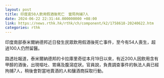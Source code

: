 ```yaml
---
layout: post
title: 印度逾50人飲用假酒後死亡　當局拘捕7人
date: 2024-06-22 22:31:44.000000000 +08:00
link: https://news.rthk.hk/rthk/ch/component/k2/1758618-20240622.htm
categories: rthk
---
```


印度南部泰米爾納德邦近日發生民眾飲用假酒後死亡事件，至今有54人喪生，超過100人仍然留醫。

路透社報道，泰米爾納德邦的卡拉庫里奇從本月19日以來，有近200人因飲用含有甲醇的酒後，出現嘔吐、胃痛及腹瀉症狀。官員說，負責調查事件的執法人員已經拘捕7人，稍後會對當地賣酒的人和釀酒商採取行動。
